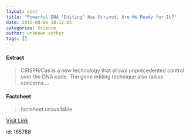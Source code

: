 ```yaml
---
layout: post
title: "Powerful DNA 'Editing' Has Arrived, Are We Ready for It?"
date: 2015-08-06 18:12:03
categories: Science
author: unknown author
tags: []
---
```



#### Extract
>CRISPR/Cas is a new technology that allows unprecedented control over the DNA code. The gene editing technique also raises concerns....

#### Factsheet
>factsheet unavailable

[Visit Link](http://www.livescience.com/51776-powerful-dna-editing-has-arrived-are-we-ready-for-it.html)

id:  165788


